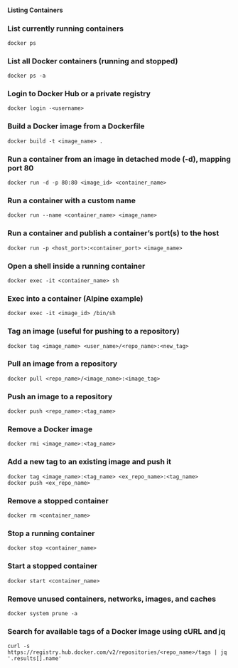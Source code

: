 #### Listing Containers

### List currently running containers
```
docker ps
```
### List all Docker containers (running and stopped)
```
docker ps -a
```
### Login to Docker Hub or a private registry
```
docker login -<username>
```
### Build a Docker image from a Dockerfile
```
docker build -t <image_name> .
```
### Run a container from an image in detached mode (-d), mapping port 80
```
docker run -d -p 80:80 <image_id> <container_name>
```
### Run a container with a custom name
```
docker run --name <container_name> <image_name>
```
### Run a container and publish a container’s port(s) to the host
```
docker run -p <host_port>:<container_port> <image_name>
```
### Open a shell inside a running container
```
docker exec -it <container_name> sh
```
### Exec into a container (Alpine example)
```
docker exec -it <image_id> /bin/sh
```
### Tag an image (useful for pushing to a repository)
```
docker tag <image_name> <user_name>/<repo_name>:<new_tag>
```
### Pull an image from a repository
```
docker pull <repo_name>/<image_name>:<image_tag>
```
### Push an image to a repository
```
docker push <repo_name>:<tag_name>
```
### Remove a Docker image
```
docker rmi <image_name>:<tag_name>
```
### Add a new tag to an existing image and push it
```
docker tag <image_name>:<tag_name> <ex_repo_name>:<tag_name>
docker push <ex_repo_name>
```
### Remove a stopped container
```
docker rm <container_name>
```
### Stop a running container
```
docker stop <container_name>
```
### Start a stopped container
```
docker start <container_name>
```
### Remove unused containers, networks, images, and caches
```
docker system prune -a
```
### Search for available tags of a Docker image using cURL and jq
```
curl -s https://registry.hub.docker.com/v2/repositories/<repo_name>/tags | jq '.results[].name'
```

